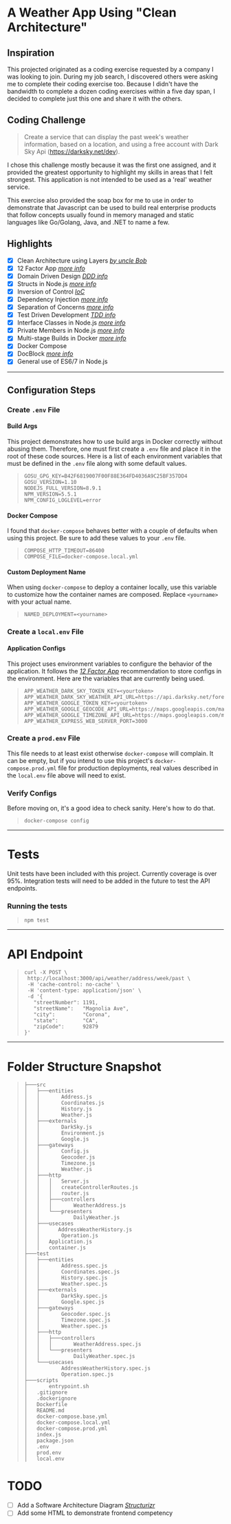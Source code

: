 A Weather App Using "Clean Architecture"
========================================

Inspiration
-----------
This projected originated as a coding exercise requested by a company I was looking to join. During my job search, 
I discovered others were asking me to complete their coding exercise too. Because I didn't have the bandwidth to
complete a dozen coding exercises within a five day span, I decided to complete just this one and share it with the
others.

Coding Challenge
----------------
> Create a service that can display the past week's weather information, based on a location, and using a free account
 with Dark Sky Api (https://darksky.net/dev).

I chose this challenge mostly because it was the first one assigned, and it provided the greatest opportunity to
highlight my skills in areas that I felt strongest. This application is not intended to be used as a 'real' weather
service.

This exercise also provided the soap box for me to use in order to demonstrate that Javascript can be used to build
real enterprise products that follow concepts usually found in memory managed and static languages like Go/Golang, Java,
and .NET to name a few.

Highlights
----------   
- [X] Clean Architecture using Layers [_by uncle Bob_](https://8thlight.com/blog/uncle-bob/2012/08/13/the-clean-architecture.html)
- [X] 12 Factor App [_more info_](https://12factor.net/)
- [X] Domain Driven Design [_DDD info_](https://en.wikipedia.org/wiki/Domain-driven_design)
- [X] Structs in Node.js [_more info_](https://en.wikipedia.org/wiki/Go_(programming_language)#Types)
- [X] Inversion of Control [_IoC_](https://en.wikipedia.org/wiki/Inversion_of_control)
- [X] Dependency Injection [_more info_](https://en.wikipedia.org/wiki/Dependency_injection) 
- [X] Separation of Concerns [_more info_](https://en.wikipedia.org/wiki/Single_responsibility_principle)
- [X] Test Driven Development [_TDD info_](https://en.wikipedia.org/wiki/Test-driven_development)
- [X] Interface Classes in Node.js [_more info_](https://en.wikipedia.org/wiki/Go_(programming_language)#Interface_system)
- [X] Private Members in Node.js [_more info_](https://en.wikipedia.org/wiki/Private_class_data_pattern#Sample_code)
- [X] Multi-stage Builds in Docker [_more info_](https://docs.docker.com/engine/userguide/eng-image/multistage-build/#use-multi-stage-builds)
- [X] Docker Compose
- [X] DocBlock [_more info_](http://usejsdoc.org/)
- [X] General use of ES6/7 in Node.js

________________________________________________________________________________________________________________________

Configuration Steps
-------------------

### Create `.env` File

#### Build Args
This project demonstrates how to use build args in Docker correctly without abusing them. Therefore, one must first
create a `.env` file and place it in the root of these code sources. Here is a list of each environment variables that
must be defined in the `.env` file along with some default values.

>```
>GOSU_GPG_KEY=B42F6819007F00F88E364FD4036A9C25BF357DD4
>GOSU_VERSION=1.10
>NODEJS_FULL_VERSION=8.9.1
>NPM_VERSION=5.5.1
>NPM_CONFIG_LOGLEVEL=error
>```

#### Docker Compose
I found that `docker-compose` behaves better with a couple of defaults when using this project. Be sure to add these
values to your `.env` file.

>```
>COMPOSE_HTTP_TIMEOUT=86400
>COMPOSE_FILE=docker-compose.local.yml
>```

#### Custom Deployment Name
When using `docker-compose` to deploy a container locally, use this variable to customize how the container names are
composed. Replace `<yourname>` with your actual name.

>```
>NAMED_DEPLOYMENT=<yourname>
>```

### Create a `local.env` File

#### Application Configs
This project uses environment variables to configure the behavior of the application. It follows the [_12 Factor App_](https://12factor.net/config)
recommendation to store configs in the environment. Here are the variables that are currently being used.

>```
>APP_WEATHER_DARK_SKY_TOKEN_KEY=<yourtoken>
>APP_WEATHER_DARK_SKY_WEATHER_API_URL=https://api.darksky.net/forecast/
>APP_WEATHER_GOOGLE_TOKEN_KEY=<yourtoken>
>APP_WEATHER_GOOGLE_GEOCODE_API_URL=https://maps.googleapis.com/maps/api/geocode/json
>APP_WEATHER_GOOGLE_TIMEZONE_API_URL=https://maps.googleapis.com/maps/api/timezone/json
>APP_WEATHER_EXPRESS_WEB_SERVER_PORT=3000
>```

### Create a `prod.env` File
This file needs to at least exist otherwise `docker-compose` will complain. It can be empty, but if you intend to use
this project's `docker-compose.prod.yml` file for production deployments, real values described in the `local.env`
file above will need to exist.  

### Verify Configs
Before moving on, it's a good idea to check sanity. Here's how to do that.

>```
>docker-compose config
>```

________________________________________________________________________________________________________________________

Tests
=====
Unit tests have been included with this project. Currently coverage is over 95%. Integration tests will need to be
added in the future to test the API endpoints.

### Running the tests

>```
>npm test
>```

________________________________________________________________________________________________________________________

API Endpoint
============
>```
>curl -X POST \
>  http://localhost:3000/api/weather/address/week/past \
>  -H 'cache-control: no-cache' \
>  -H 'content-type: application/json' \
>  -d '{
>    "streetNumber": 1191,
>    "streetName":   "Magnolia Ave",
>    "city":         "Corona",
>    "state":        "CA",
>    "zipCode":      92879
>}'
>```

________________________________________________________________________________________________________________________

Folder Structure Snapshot
=========================

>```
>├───src
>│   ├───entities
>│   │       Address.js
>│   │       Coordinates.js
>│   │       History.js
>│   │       Weather.js
>│   ├───externals
>│   │       DarkSky.js
>│   │       Environment.js
>│   │       Google.js
>│   ├───gateways
>│   │       Config.js
>│   │       Geocoder.js
>│   │       Timezone.js
>│   │       Weather.js
>│   ├───http
>│   │   │   Server.js
>│   │   │   createControllerRoutes.js
>│   │   │   router.js
>│   │   ├───controllers
>│   │   │       WeatherAddress.js
>│   │   └───presenters
>│   │           DailyWeather.js
>│   ├───usecases
>│   │      AddressWeatherHistory.js
>│   │       Operation.js
>│   │   Application.js
>│   │   container.js
>├───test
>│   ├───entities
>│   │       Address.spec.js
>│   │       Coordinates.spec.js
>│   │       History.spec.js
>│   │       Weather.spec.js
>│   ├───externals
>│   │       DarkSky.spec.js
>│   │       Google.spec.js
>│   ├───gateways
>│   │       Geocoder.spec.js
>│   │       Timezone.spec.js
>│   │       Weather.spec.js
>│   ├───http
>│   │   ├───controllers
>│   │   │       WeatherAddress.spec.js
>│   │   └───presenters
>│   │           DailyWeather.spec.js
>│   └───usecases
>│           AddressWeatherHistory.spec.js
>│           Operation.spec.js
>├───scripts
>│       entrypoint.sh
>│   .gitignore
>│   .dockerignore
>│   Dockerfile
>│   README.md
>│   docker-compose.base.yml
>│   docker-compose.local.yml
>│   docker-compose.prod.yml
>│   index.js
>│   package.json
>│   .env
>│   prod.env
>│   local.env
>```

TODO
====
- [ ] Add a Software Architecture Diagram [_Structurizr_](https://structurizr.com/)
- [ ] Add some HTML to demonstrate frontend competency
